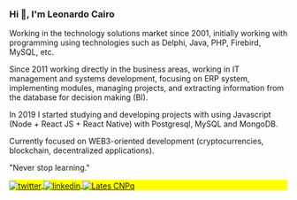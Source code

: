 ### Hi 👋, I'm Leonardo Cairo

Working in the technology solutions market since 2001, initially working with programming using technologies such as Delphi, Java, PHP, Firebird, MySQL, etc.

Since 2011 working directly in the business areas, working in IT management and systems development, focusing on ERP system, implementing modules, managing projects, and extracting information from the database for decision making (BI).

In 2019 I started studying and developing projects with using Javascript (Node + React JS + React Native) with Postgresql, MySQL and MongoDB.

Currently focused on WEB3-oriented development (cryptocurrencies, blockchain, decentralized applications).

"Never stop learning."


<p align="left" style="background:yellow">
<a href="https://twitter.com/leocairos" target="_blank">
  <img align="center" src="https://img.shields.io/badge/-leocairos-05122A?style=flat&logo=twitter" alt="twitter"/>  
</a>
<a href="https://linkedin.com/in/leocairos" target="_blank">
  <img align="center" src="https://img.shields.io/badge/-Leonardo%20Cairo-05122A?style=flat&logo=linkedin" alt="linkedin"/>
</a>
<a href="http://lattes.cnpq.br/5046123483487889" target="_blank">
 <img align="center" src="https://img.shields.io/badge/-Leonardo%20Cairo-05122A?style=flat" alt="Lates CNPq"/>
</a>
</p>
